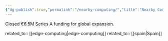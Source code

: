 ```yaml
---
{"dg-publish":true,"permalink":"/nearby-computing/","title":"Nearby Computing"}
---
```



Closed €6.5M Series A funding for global expansion.

related_to:: [[edge-computing\|edge-computing]]
related_to:: [[spain\|Spain]]
